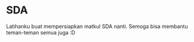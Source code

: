 # SDA

Latihanku buat mempersiapkan matkul SDA nanti. Semoga bisa membantu teman-teman semua juga :D

